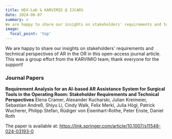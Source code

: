 ```yaml
---
title: HEX-Lab & KARVIMIO @ IJCARS
date: 2024-06-07
summary: >
We are happy to share our insights on stakeholders' requirements and technical perspectives of AR in the OR in this open-access journal article. This was a group effort from the KARVIMIO team; thank everyone for the support!
image:
  focal_point: 'top'
---
```


We are happy to share our insights on stakeholders' requirements and technical perspectives of AR in the OR in this open-access journal article. This was a group effort from the KARVIMIO team; thank everyone for the support!


### Journal Papers
**Requirement Analysis for an AI-based AR Assistance System for Surgical Tools in the Operating Room: Stakeholder Requirements and Technical Perspectives**
Elena Cramer, Alexander Kucharski, Julian Kreimeier, Sebastian Andreß, Shiyu Li, Cindy Walk, Felix Merkl, Julia Högl, Patrick Wucherer, Philipp Stefan, Rüdiger von Eisenhart-Rothe, Peter Enste, Daniel Roth

The paper is available at: https://link.springer.com/article/10.1007/s11548-024-03193-0
